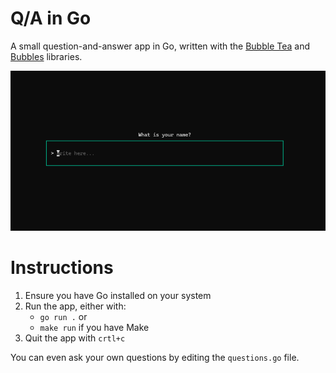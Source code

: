 # Q/A in Go

A small question-and-answer app in Go, written with the
[Bubble Tea](https://github.com/charmbracelet/bubbletea/tree/main) and 
[Bubbles](https://github.com/charmbracelet/bubbles) libraries.

![Image](images/question.png)

# Instructions

1. Ensure you have Go installed on your system
2. Run the app, either with:
   - `go run .` or
   - `make run` if you have Make
3. Quit the app with `crtl+c`

You can even ask your own questions by editing the `questions.go` file.
